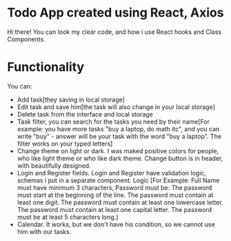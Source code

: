 # Todo App created using React, Axios
Hi there! You can look my clear code, and how i use React hooks and Class Components.
# Functionality
You can:
* Add task[they saving in local storage]
* Edit task and save him[the task will also change in your local storage]
* Delete task from the interface and local storage
* Task filter, you can search for the tasks you need by their name[For example: you have more tasks "buy a laptop, do math itc", and you can write "buy" - answer will be your task with the word "buy a laptop". The filter works on your typed letters]
* Change theme on light or dark. I was maked positive colors for people, who like light theme or who like dark theme. Change button is in header, with beautifully designed.
* Login and Register fields. Login and Register have validation logic, schemas i put in a separate component. Logic [For Example: Full Name must have minimum 3 characters,
Password must be:
  The password must start at the beginning of the line.
  The password must contain at least one digit.
  The password must contain at least one lowercase letter.
  The password must contain at least one capital letter.
  The password must be at least 5 characters long.]
* Calendar. It works, but we don't have his condition, so we cannot use him with our tasks.
